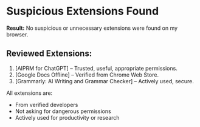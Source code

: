 # Suspicious Extensions Found

**Result:** No suspicious or unnecessary extensions were found on my browser.

## Reviewed Extensions:
1. [AIPRM for ChatGPT] – Trusted, useful, appropriate permissions.
2. [Google Docs Offline] – Verified from Chrome Web Store.
3. [Grammarly: AI Writing and Grammar Checker] – Actively used, secure.

  All extensions are:
- From verified developers
- Not asking for dangerous permissions
- Actively used for productivity or research
